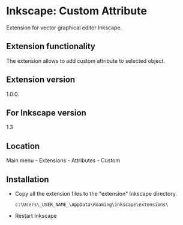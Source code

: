 # Inkscape: Custom Attribute

Extension for vector graphical editor Inkscape.

Extension functionality
-
The extension allows to add custom attribute to selected object.

Extension version
-
1.0.0.

For Inkscape version
-
1.3

Location
-
Main menu - Extensions - Attributes - Custom

Installation
-
- Copy all the extension files to the "extension" Inkscape directory.
    ```
    c:\Users\_USER_NAME_\AppData\Roaming\inkscape\extensions\
    ```
- Restart Inkscape
